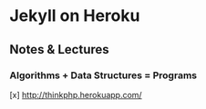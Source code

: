 # Jekyll on Heroku

## Notes & Lectures

### Algorithms + Data Structures = Programs

[x] http://thinkphp.herokuapp.com/
